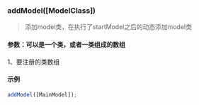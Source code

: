 ### addModel([ModelClass])

> 添加model类，在执行了startModel之后的动态添加model类

#### 参数：可以是一个类，或者一类组成的数组

1、要注册的类数组


#### 示例

```js
addModel([MainModel]);
```